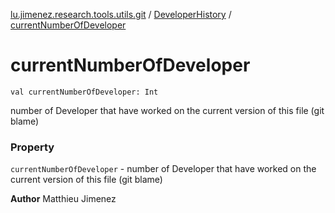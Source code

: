 [lu.jimenez.research.tools.utils.git](../index.md) / [DeveloperHistory](index.md) / [currentNumberOfDeveloper](.)

# currentNumberOfDeveloper

`val currentNumberOfDeveloper: Int`

number of Developer that have worked on the current version of this file (git blame)

### Property

`currentNumberOfDeveloper` - number of Developer that have worked on the current version of this file (git blame)

**Author**
Matthieu Jimenez

